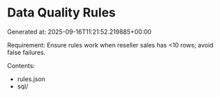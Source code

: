 # Data Quality Rules

Generated at: 2025-09-16T11:21:52.219885+00:00

Requirement: Ensure rules work when reseller sales has <10 rows; avoid false failures.

Contents:
- rules.json
- sql/
